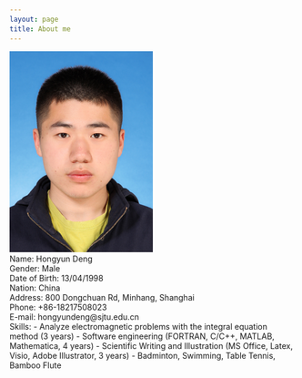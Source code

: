 ```yaml
---
layout: page
title: About me
---
```


<img src="Hongyun_Deng.jpg" width="50%">
<br>Name: Hongyun Deng<br>
Gender: Male<br>
Date of Birth: 13/04/1998<br>
Nation: China<br>
Address: 800 Dongchuan Rd, Minhang, Shanghai<br>
Phone: +86-18217508023<br>
E-mail: hongyundeng@sjtu.edu.cn<br>
Skills:
- Analyze electromagnetic problems with the integral equation method (3 years)
- Software engineering (FORTRAN, C/C++, MATLAB, Mathematica, 4 years)
- Scientific Writing and Illustration (MS Office, Latex, Visio, Adobe Illustrator, 3 years) 
- Badminton, Swimming, Table Tennis, Bamboo Flute
